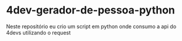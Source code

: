 # 4dev-gerador-de-pessoa-python
Neste repositório eu crio um script em python onde consumo a api do 4devs utilizando o request
